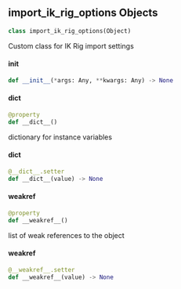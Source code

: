 ## import_ik_rig_options Objects

```python
class import_ik_rig_options(Object)
```

Custom class for IK Rig import settings

<a id="unreal.import_ik_rig_options.__init__"></a>

#### __init__

```python
def __init__(*args: Any, **kwargs: Any) -> None
```

<a id="unreal.import_ik_rig_options.__dict__"></a>

#### __dict__

```python
@property
def __dict__()
```

dictionary for instance variables

<a id="unreal.import_ik_rig_options.__dict__"></a>

#### __dict__

```python
@__dict__.setter
def __dict__(value) -> None
```

<a id="unreal.import_ik_rig_options.__weakref__"></a>

#### __weakref__

```python
@property
def __weakref__()
```

list of weak references to the object

<a id="unreal.import_ik_rig_options.__weakref__"></a>

#### __weakref__

```python
@__weakref__.setter
def __weakref__(value) -> None
```

<a id="unreal.MoviePipelineExampleRuntimeExecutor"></a>